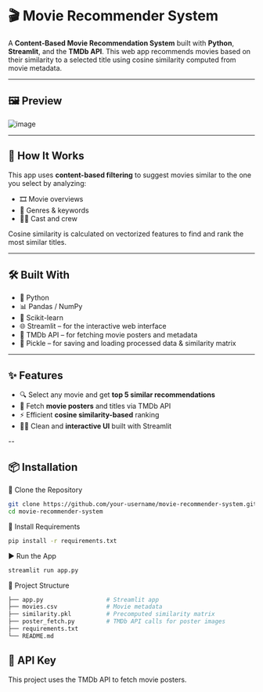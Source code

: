 # 🎬 Movie Recommender System

A **Content-Based Movie Recommendation System** built with **Python**, **Streamlit**, and the **TMDb API**. This web app recommends movies based on their similarity to a selected title using cosine similarity computed from movie metadata.

---

## 🖼️ Preview

![image](https://github.com/user-attachments/assets/4cd3b705-b103-4349-97a3-c841c570a607)

---

## 🧠 How It Works

This app uses **content-based filtering** to suggest movies similar to the one you select by analyzing:

- 🎞️ Movie overviews  
- 🧩 Genres & keywords  
- 🧑‍🎤 Cast and crew  

Cosine similarity is calculated on vectorized features to find and rank the most similar titles.

---

## 🛠️ Built With

- 🐍 Python  
- 📊 Pandas / NumPy  
- 🤖 Scikit-learn  
- 🌐 Streamlit – for the interactive web interface  
- 🎥 TMDb API – for fetching movie posters and metadata  
- 🧃 Pickle – for saving and loading processed data & similarity matrix

---

## ✨ Features

- 🔍 Select any movie and get **top 5 similar recommendations**
- 📸 Fetch **movie posters** and titles via TMDb API
- ⚡ Efficient **cosine similarity-based** ranking
- 🧑‍💻 Clean and **interactive UI** built with Streamlit

--

## 📦 Installation
🔁 Clone the Repository
```bash
git clone https://github.com/your-username/movie-recommender-system.git
cd movie-recommender-system
```
🧱 Install Requirements
```bash
pip install -r requirements.txt
```
▶️ Run the App
```bash
streamlit run app.py
```
📁 Project Structure
```bash
├── app.py                  # Streamlit app
├── movies.csv              # Movie metadata
├── similarity.pkl          # Precomputed similarity matrix
├── poster_fetch.py         # TMDb API calls for poster images
├── requirements.txt
└── README.md
```

## 🔑 API Key
This project uses the TMDb API to fetch movie posters.


